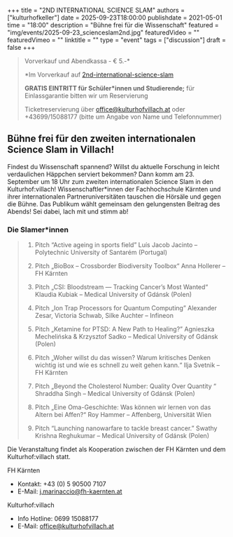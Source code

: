 +++
title = "2ND INTERNATIONAL SCIENCE SLAM"
authors = ["kulturhofkeller"]
date = 2025-09-23T18:00:00
publishdate = 2021-05-01
time = "18:00"
description = "Bühne frei für die Wissenschaft"
featured = "img/events/2025-09-23_scienceslam2nd.jpg"
featuredVideo = ""
featuredVimeo = ""
linktitle = ""
type = "event"
tags = ["discussion"]
draft = false
+++

> Vorverkauf und Abendkassa - € 5.-\*
>
> \*Im Vorverkauf auf [2nd-international-science-slam](https://kupfticket.com/events/2nd-international-science-slam)
> 
> **GRATIS EINTRITT für Schüler\*innen und Studierende;** für Einlassgarantie bitten wir um Reservierung
>
> Ticketreservierung über office@kulturhofvillach.at oder +43699/15088177 (bitte um Angabe von Name und Telefonnummer) 

## Bühne frei für den zweiten internationalen Science Slam in Villach!

Findest du Wissenschaft spannend? Willst du aktuelle Forschung in leicht verdaulichen Häppchen serviert bekommen? Dann komm am 23. September um 18 Uhr zum zweiten internationalen Science Slam in den Kulturhof:villach!
Wissenschaftler\*innen der Fachhochschule Kärnten und ihrer internationalen Partneruniversitäten tauschen die Hörsäle und gegen die Bühne. Das Publikum wählt gemeinsam den gelungensten Beitrag des Abends! Sei dabei, lach mit und stimm ab!

### Die Slamer*innen

> 1. Pitch
> “Active ageing in sports field”
> Luís Jacob Jacinto – Polytechnic University of Santarém (Portugal)
>
> 2. Pitch
> „BioBox – Crossborder Biodiversity Toolbox“
> Anna Hollerer – FH Kärnten 
>
> 3. Pitch
> „CSI: Bloodstream — Tracking Cancer’s Most Wanted“ 
> Klaudia Kubiak – Medical University of Gdánsk (Polen)
>
> 4. Pitch
> „Ion Trap Processors for Quantum Computing” 
> Alexander Zesar, Victoria Schwab, Silke Auchter – Infineon 
>
> 5. Pitch
> „Ketamine for PTSD: A New Path to Healing?” 
> Agnieszka Mechelińska & Krzysztof Sadko – Medical University of Gdánsk (Polen)
>
> 6. Pitch
> „Woher willst du das wissen? Warum kritisches Denken wichtig ist und wie es schnell zu weit gehen kann.“ 
> Ilja Svetnik – FH Kärnten 
>
> 7. Pitch
> „Beyond the Cholesterol Number: Quality Over Quantity “ 
> Shraddha Singh – Medical University of Gdánsk (Polen)
>
> 8. Pitch
> „Eine Oma-Geschichte: Was können wir lernen von das Altern bei Affen?“
> Roy Hammer – Affenberg, Universität Wien
>
> 9. Pitch
> “Launching nanowarfare to tackle breast cancer.”
> Swathy Krishna Reghukumar – Medical University of Gdánsk (Polen)



Die Veranstaltung findet als Kooperation zwischen der FH Kärnten und dem Kulturhof:villach statt.

FH Kärnten
- Kontakt: +43 (0) 5 90500 7107
- E-Mail: j.marinaccio@fh-kaernten.at

Kulturhof:villach
- Info Hotline: 0699 15088177 
- E-Mail: office@kulturhofvillach.at
